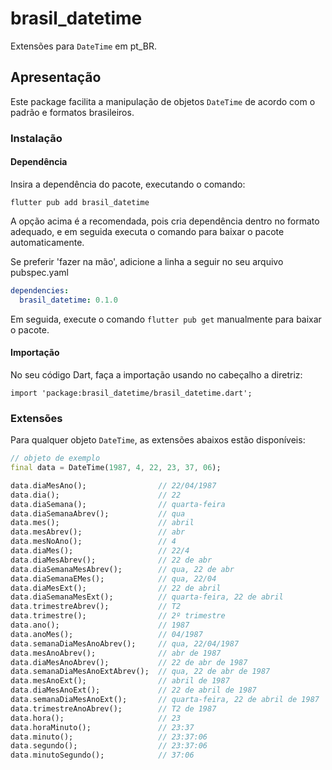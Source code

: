 # brasil_datetime

Extensões para `DateTime` em pt_BR.

## Apresentação

Este package facilita a manipulação de objetos `DateTime` de acordo com o padrão e formatos brasileiros.

### Instalação

#### Dependência

Insira a dependência do pacote, executando o comando: 

`flutter pub add brasil_datetime`

A opção acima é a recomendada, pois cria dependência dentro no formato adequado, e em seguida executa o comando para baixar o pacote automaticamente.

Se preferir 'fazer na mão', adicione a linha a seguir no seu arquivo pubspec.yaml

```yaml
dependencies:
  brasil_datetime: 0.1.0
```

Em seguida, execute o comando `flutter pub get` manualmente para baixar o pacote.

#### Importação

No seu código Dart, faça a importação usando no cabeçalho a diretriz:

`import 'package:brasil_datetime/brasil_datetime.dart';`

### Extensões

Para qualquer objeto `DateTime`, as extensões abaixos estão disponíveis:

```dart
// objeto de exemplo
final data = DateTime(1987, 4, 22, 23, 37, 06);

data.diaMesAno();                // 22/04/1987
data.dia();                      // 22
data.diaSemana();                // quarta-feira
data.diaSemanaAbrev();           // qua
data.mes();                      // abril
data.mesAbrev();                 // abr
data.mesNoAno();                 // 4
data.diaMes();                   // 22/4
data.diaMesAbrev();              // 22 de abr
data.diaSemanaMesAbrev();        // qua, 22 de abr
data.diaSemanaEMes();            // qua, 22/04
data.diaMesExt();                // 22 de abril
data.diaSemanaMesExt();          // quarta-feira, 22 de abril
data.trimestreAbrev();           // T2
data.trimestre();                // 2º trimestre
data.ano();                      // 1987
data.anoMes();                   // 04/1987
data.semanaDiaMesAnoAbrev();     // qua, 22/04/1987
data.mesAnoAbrev();              // abr de 1987
data.diaMesAnoAbrev();           // 22 de abr de 1987
data.semanaDiaMesAnoExtAbrev();  // qua, 22 de abr de 1987
data.mesAnoExt();                // abril de 1987
data.diaMesAnoExt();             // 22 de abril de 1987
data.semanaDiaMesAnoExt();       // quarta-feira, 22 de abril de 1987
data.trimestreAnoAbrev();        // T2 de 1987
data.hora();                     // 23
data.horaMinuto();               // 23:37
data.minuto();                   // 23:37:06
data.segundo();                  // 23:37:06
data.minutoSegundo();            // 37:06
```




